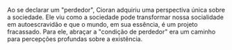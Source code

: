 Ao se declarar um "perdedor", Cioran adquiriu uma perspectiva única sobre a sociedade. Ele viu como a sociedade pode transformar nossa socialidade em autoescravidão e que o mundo, em sua essência, é um projeto fracassado. Para ele, abraçar a "condição de perdedor" era um caminho para percepções profundas sobre a existência.